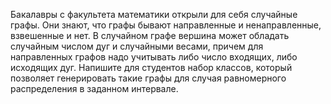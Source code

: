Бакалавры с факультета математики открыли для себя случайные графы. Они знают, что графы бывают направленные и ненаправленные, взвешенные и нет. В случайном графе вершина может обладать случайным числом дуг и случайными весами, причем для направленных графов надо учитывать либо число входящих, либо исходящих дуг. Напишите для студентов набор классов, который позволяет генерировать такие графы для случая равномерного распределения в заданном интервале.
